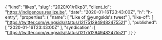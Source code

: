 {
  "kind": "likes",
  "slug": "2020/01/r0kp3",
  "client_id": "https://indigenous.realize.be",
  "date": "2020-01-16T23:43:00Z",
  "h": "h-entry",
  "properties": {
    "name": [
      "Like of @yungsids's tweet"
    ],
    "like-of": [
      "https://twitter.com/yungsids/status/1217512949482475521"
    ],
    "published": [
      "2020-01-16T23:43:00Z"
    ],
    "syndication": [
      "https://twitter.com/yungsids/status/1217512949482475521"
    ]
  }
}
